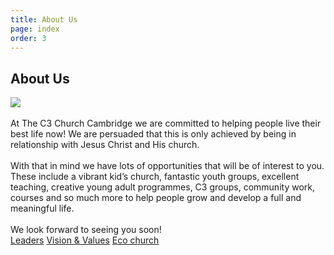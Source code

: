 ```yaml
---
title: About Us
page: index
order: 3
---
```


<section class="slice_AboutUs">
    <div class="container">
        <h1 class="section-title">
            About Us</h1>
        <img src="/Images/Content/4/Templates/49141/images/PicAboutUs.jpg" />
        <div>
            <div class="ArticleBody">
                <br />
                At&nbsp;The C3 Church Cambridge&nbsp;we are committed to helping people live their best life now! We are persuaded that this is only achieved by being in relationship with Jesus Christ and His church.<br />
                &nbsp;<br />
                With that in mind we have lots of opportunities that will be of interest to you. These include a vibrant kid&rsquo;s church, fantastic youth groups, excellent teaching, creative young adult programmes, C3 groups, community work, courses and so much more to help people grow and develop a full and meaningful life.<br />
                &nbsp;<br />
                We look forward to seeing you soon!<br />
                <a class="button" href="/newtochurch/leaders/">Leaders</a> <a class="button" href="/newtochurch/visionvalues/">Vision &amp; Values</a> <a class="button" href="/ecochurch/">Eco church</a>
            </div>
        </div>
    </div>

</section>
